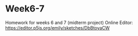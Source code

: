 # Week6-7
Homework for weeks 6 and 7 (midterm project)
Online Editor: https://editor.p5js.org/emily/sketches/DbBtoyaCW
